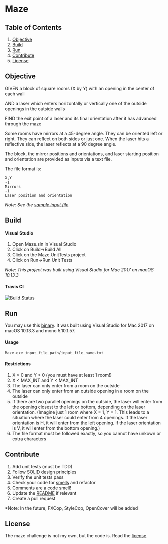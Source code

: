 # Maze

## Table of Contents
1. [Objective](#objective)
2. [Build](#build)
3. [Run](#run)
4. [Contribute](#contribute)
6. [License](#license)

## Objective 

GIVEN a block of square rooms (X by Y) with an opening in the center of each wall

AND a laser which enters horizontally or vertically one of the outside openings in the outside walls

FIND the exit point of a laser and its final orientation after it has advanced through the maze

Some rooms have mirrors at a 45-degree angle. They can be oriented left or right. They can reflect on both sides or just one. When the laser hits a reflective side, the laser reflects at a 90 degree angle.

The block, the mirror positions and orientations, and laser starting position and orientation are provided as inputs via a text file.

The file format is:

~~~~
X,Y
-1
Mirrors
-1
Laser position and orientation
~~~~

*Note: See the [sample input file](https://github.com/rehan-shariff/maze/blob/master/sample_maze_input.txt)*

## Build

#### Visual Studio

1. Open Maze.sln in Visual Studio
2. Click on Build->Build All
3. Click on the Maze.UnitTests project
4. Click on Run->Run Unit Tests

*Note: This project was built using Visual Studio for Mac 2017 on macOS 10.13.3*

#### Travis CI

[![Build Status](https://travis-ci.com/rehan-shariff/maze.svg?branch=master)](https://travis-ci.com/rehan-shariff/maze)

## Run

You may use this [binary](https://github.com/rehan-shariff/maze/blob/master/bin/Release/Maze.exe). It was built using Visual Studio for Mac 2017 on macOS 10.13.3 and mono 5.10.1.57.

#### Usage

~~~~
Maze.exe input_file_path/input_file_name.txt
~~~~

#### Restrictions

1. X > 0 and Y > 0 (you must have at least 1 room!)
2. X < MAX_INT and Y < MAX_INT
3. The laser can only enter from a room on the outside
4. The laser can only enter from an outside opening in a room on the outside
5. If there are two parallel openings on the outside, the laser will enter from the opening closest to the left or bottom, depending on the laser orientation. (Imagine just 1 room where X = 1, Y = 1. This leads to a situation where the laser could enter from 4 openings. If the laser orientation is H, it will enter from the left opening. If the laser orientation is V, it will enter from the bottom opening.)
6. The file format must be followed exactly, so you cannot have unkown or extra characters

## Contribute

1. Add unit tests (must be TDD)
2. Follow [SOLID](http://butunclebob.com/ArticleS.UncleBob.PrinciplesOfOod) design principles
3. Verify the unit tests pass
4. Check your code for [smells](http://www.industriallogic.com/wp-content/uploads/2005/09/smellstorefactorings.pdf) and refactor
5. Comments are a code smell!
6. Update the [README](https://github.com/rehan-shariff/maze/blob/master/README.md) if relevant
7. Create a pull request

*Note: In the future, FXCop, StyleCop, OpenCover will be added

## License

The maze challenge is not my own, but the code is. Read the [license](https://github.com/rehan-shariff/maze/blob/master/LICENSE).
